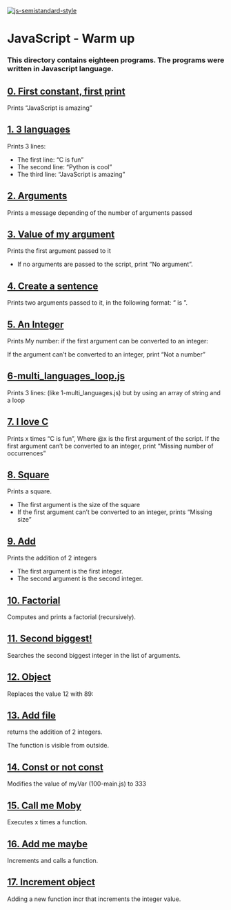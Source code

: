 [![js-semistandard-style](https://img.shields.io/badge/code%20style-semistandard-brightgreen.svg)](https://github.com/standard/semistandard)

# JavaScript - Warm up

### **This directory contains eighteen programs. The programs were written in Javascript language.**

## [0. First constant, first print](https://github.com/ehabsmh/alx-higher_level_programming/blob/main/0x12-javascript-warm_up/0-javascript_is_amazing.js)

Prints “JavaScript is amazing”

## [1. 3 languages](https://github.com/ehabsmh/alx-higher_level_programming/blob/main/0x12-javascript-warm_up/1-multi_languages.js)

Prints 3 lines:

- The first line: “C is fun”
- The second line: “Python is cool”
- The third line: “JavaScript is amazing”

## [2. Arguments](https://github.com/ehabsmh/alx-higher_level_programming/blob/main/0x12-javascript-warm_up/2-arguments.js)

Prints a message depending of the number of arguments passed

## [3. Value of my argument](https://github.com/ehabsmh/alx-higher_level_programming/blob/main/0x12-javascript-warm_up/3-value_argument.js)

Prints the first argument passed to it
- If no arguments are passed to the script, print “No argument”.

## [4. Create a sentence](https://github.com/ehabsmh/alx-higher_level_programming/blob/main/0x12-javascript-warm_up/4-concat.js)

Prints two arguments passed to it, in the following format: “ is ”.

## [5. An Integer](https://github.com/ehabsmh/alx-higher_level_programming/blob/main/0x12-javascript-warm_up/5-to_integer.js)

Prints My number: <first argument converted in integer> if the first argument can be converted to an integer:

If the argument can’t be converted to an integer, print “Not a number”

## [6-multi_languages_loop.js](https://github.com/ehabsmh/alx-higher_level_programming/blob/main/0x12-javascript-warm_up/5-to_integer.js)

Prints 3 lines: (like 1-multi_languages.js) but by using an array of string and a loop

## [7. I love C](https://github.com/ehabsmh/alx-higher_level_programming/blob/main/0x12-javascript-warm_up/7-multi_c.js)

Prints x times “C is fun”, Where @x is the first argument of the script.
If the first argument can’t be converted to an integer, print “Missing number of occurrences”

## [8. Square](https://github.com/ehabsmh/alx-higher_level_programming/blob/main/0x12-javascript-warm_up/8-square.js)

Prints a square.

- The first argument is the size of the square
- If the first argument can’t be converted to an integer, prints “Missing size”

## [9. Add](https://github.com/ehabsmh/alx-higher_level_programming/blob/main/0x12-javascript-warm_up/9-add.js)

Prints the addition of 2 integers

- The first argument is the first integer.
- The second argument is the second integer.

## [10. Factorial](https://github.com/ehabsmh/alx-higher_level_programming/blob/main/0x12-javascript-warm_up/10-factorial.js)

Computes and prints a factorial (recursively).

## [11. Second biggest!](https://github.com/ehabsmh/alx-higher_level_programming/blob/main/0x12-javascript-warm_up/11-second_biggest.js)

Searches the second biggest integer in the list of arguments.

## [12. Object](https://github.com/ehabsmh/alx-higher_level_programming/blob/main/0x12-javascript-warm_up/12-object.js)

Replaces the value 12 with 89:

## [13. Add file](https://github.com/ehabsmh/alx-higher_level_programming/blob/main/0x12-javascript-warm_up/13-add.js)

returns the addition of 2 integers.

The function is visible from outside.

## [14. Const or not const](https://github.com/ehabsmh/alx-higher_level_programming/blob/main/0x12-javascript-warm_up/100-let_me_const.js)

Modifies the value of myVar (100-main.js) to 333

## [15. Call me Moby](https://github.com/ehabsmh/alx-higher_level_programming/blob/main/0x12-javascript-warm_up/101-call_me_moby.js)

Executes x times a function.

## [16. Add me maybe](https://github.com/ehabsmh/alx-higher_level_programming/blob/main/0x12-javascript-warm_up/102-add_me_maybe.js)

Increments and calls a function.

## [17. Increment object](https://github.com/ehabsmh/alx-higher_level_programming/blob/main/0x12-javascript-warm_up/103-object_fct.js)

Adding a new function incr that increments the integer value.
